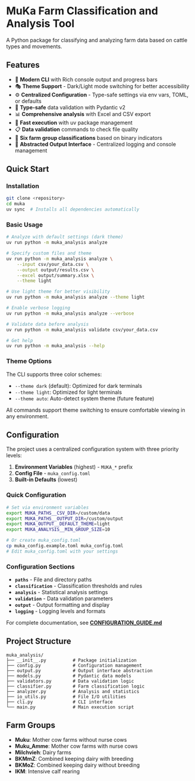 # MuKa Farm Classification and Analysis Tool

A Python package for classifying and analyzing farm data based on cattle types and movements.

## Features

- 🎨 **Modern CLI** with Rich console output and progress bars
- 🎭 **Theme Support** - Dark/Light mode switching for better accessibility
- ⚙️ **Centralized Configuration** - Type-safe settings via env vars, TOML, or defaults
- 🔧 **Type-safe** data validation with Pydantic v2
- 📊 **Comprehensive analysis** with Excel and CSV export
- 🚀 **Fast execution** with uv package management
- 📋 **Data validation** commands to check file quality
- 🎯 **Six farm group classifications** based on binary indicators
- 🔌 **Abstracted Output Interface** - Centralized logging and console management

## Quick Start

### Installation

```bash
git clone <repository>
cd muka
uv sync  # Installs all dependencies automatically
```

### Basic Usage

```bash
# Analyze with default settings (dark theme)
uv run python -m muka_analysis analyze

# Specify custom files and theme
uv run python -m muka_analysis analyze \
    --input csv/your_data.csv \
    --output output/results.csv \
    --excel output/summary.xlsx \
    --theme light

# Use light theme for better visibility
uv run python -m muka_analysis analyze --theme light

# Enable verbose logging
uv run python -m muka_analysis analyze --verbose

# Validate data before analysis
uv run python -m muka_analysis validate csv/your_data.csv

# Get help
uv run python -m muka_analysis --help
```

### Theme Options

The CLI supports three color schemes:

- `--theme dark` (default): Optimized for dark terminals
- `--theme light`: Optimized for light terminals
- `--theme auto`: Auto-detect system theme (future feature)

All commands support theme switching to ensure comfortable viewing in any environment.

## Configuration

The project uses a centralized configuration system with three priority levels:

1. **Environment Variables** (highest) - `MUKA_*` prefix
2. **Config File** - `muka_config.toml`
3. **Built-in Defaults** (lowest)

### Quick Configuration

```bash
# Set via environment variables
export MUKA_PATHS__CSV_DIR=/custom/data
export MUKA_PATHS__OUTPUT_DIR=/custom/output
export MUKA_OUTPUT__DEFAULT_THEME=light
export MUKA_ANALYSIS__MIN_GROUP_SIZE=10

# Or create muka_config.toml
cp muka_config.example.toml muka_config.toml
# Edit muka_config.toml with your settings
```

### Configuration Sections

- **`paths`** - File and directory paths
- **`classification`** - Classification thresholds and rules
- **`analysis`** - Statistical analysis settings
- **`validation`** - Data validation parameters
- **`output`** - Output formatting and display
- **`logging`** - Logging levels and formats

For complete documentation, see **[CONFIGURATION_GUIDE.md](CONFIGURATION_GUIDE.md)**

## Project Structure

```text
muka_analysis/
├── __init__.py          # Package initialization
├── config.py            # Configuration management
├── output.py            # Output interface abstraction
├── models.py            # Pydantic data models
├── validators.py        # Data validation logic
├── classifier.py        # Farm classification logic
├── analyzer.py          # Analysis and statistics
├── io_utils.py          # File I/O utilities
├── cli.py               # CLI interface
└── main.py              # Main execution script
```

## Farm Groups

- **Muku**: Mother cow farms without nurse cows
- **Muku_Amme**: Mother cow farms with nurse cows
- **Milchvieh**: Dairy farms
- **BKMmZ**: Combined keeping dairy with breeding
- **BKMoZ**: Combined keeping dairy without breeding
- **IKM**: Intensive calf rearing
